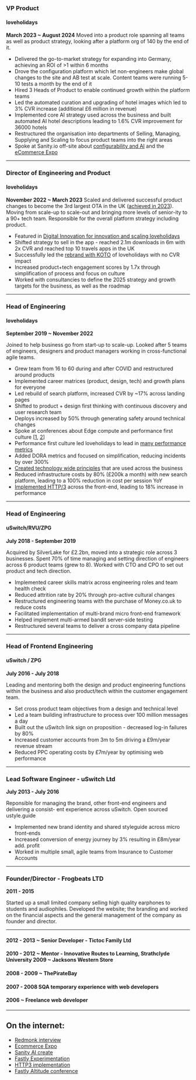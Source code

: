 ### VP Product
#### loveholidays
**March 2023 ~ August 2024**
Moved into a product role spanning all teams as well as product strategy, looking after a platform org of 140 by the end of it.

- Delivered the go-to-market strategy for expanding into Germany, achieving an ROI of >1 within 6 months
- Drove the configuration platform which let non-engineers make global changes to the site and AB test at scale. Content teams were running 5-10 tests a month by the end of it
- Hired 3 Heads of Product to enable continued growth within the platform teams
- Led the automated curation and upgrading of hotel images which led to 3% CVR increase (additional £6 million in revenue)
- Implemented core AI strategy used across the business and built automated AI hotel descriptions leading to 1.6% CVR improvement for 36000 hotels
- Restructured the organisation into departments of Selling, Managing, Supplying and Scaling to focus product teams into the right areas
- Spoke at Sanity.io off-site about [configurability and AI](https://www.youtube.com/watch?v=a1y3xxtYD3I&t=799s) and the [eCommerce Expo](https://www.ecommerceexpo.co.uk/speakers/david-annez)

---

### Director of Engineering and Product
#### loveholidays
**November 2022 ~ March 2023**
Scaled and delivered successful product changes to become the 3rd largest OTA in the UK ([achieved in 2023](https://www.travolution.com/news/travel-sectors/tour-operators/loveholidays-boosts-atol-numbers-as-it-targets-expansion/)). Moving from scale-up to scale-out and bringing more levels of senior-ity to a 90+ tech team. Responsible for the overall platform strategy including product.

- Featured in [Digital Innovation for innovation and scaling loveholidays](https://www.linkedin.com/feed/update/urn:li:activity:7037385287924109312/)
- Shifted strategy to sell in the app - reached 2.1m downloads in 6m with 2x CVR and reached top 10 travels apps in the UK
- Successfully led the [rebrand with KOTO](https://www.linkedin.com/feed/update/urn:li:activity:7005599260394012672?utm_source=share&utm_medium=member_desktop) of loveholidays with no CVR impact
- Increased product+tech engagement scores by 1.7x through simplification of process and focus on culture
- Worked with consultancies to define the 2025 strategy and growth targets for the business, as well as the roadmap

---

### Head of Engineering
#### loveholidays
**September 2019 ~ November 2022**

Joined to help business go from start-up to scale-up. Looked after 5 teams of engineers, designers and product managers working in cross-functional agile teams.

- Grew team from 16 to 60 during and after COVID and restructured around products
- Implemented career matrices (product, design, tech) and growth plans for everyone
- Led rebuild of search platform, increased CVR by ~17% across landing pages
- Shifted to product + design first thinking with continuous discovery and user research team
- Deploys increased by 50% through generating safety around technical changes
- Spoke at conferences about Edge compute and performance first culture [[1](https://vimeo.com/480566484), [2](https://www.fastly.com/video/fastly-travel-technology-webinar)]
- Performance first culture led loveholidays to lead in [many performance metrics](https://gist.github.com/annez/48789953c4e3530a8e40f8cc57de6a94)
- Added DORA metrics and focused on simplification, reducing incidents by over 300%
- [Created technology wide principles](https://tech.loveholidays.com/the-5-principles-that-helped-scale-loveholidays-7ea0b0fd3df9) that are used across the business
- Reduced infrastructure costs by 80% (£200k a month) with new search platform, leading to a 100% reduction in cost per session YoY
- [Implemented HTTP/3](https://tech.loveholidays.com/making-loveholidays-18-faster-with-http-3-1860879528a7) across the front-end, leading to 18% increase in performance

---

### Head of Engineering
#### uSwitch/RVU/ZPG
**July 2018 - September 2019**

Acquired by SilverLake for £2.2bn, moved into a strategic role across 3 businesses. Spent 70% of time managing and setting direction of engineers across 6 product teams (grew to 8). Worked with CTO and CPO to set out product and tech direction.

- Implemented career skills matrix across engineering roles and team health check 
- Reduced attrition rate by 20% through pro-active cultural changes
- Restructured engineering teams with the purchase of Money.co.uk to reduce costs 
- Facilitated implementation of multi-brand micro front-end framework
- Helped implement multi-armed bandit server-side testing
- Restructured several teams to deliver a cross company data pipeline

---

### Head of Frontend Engineering 
#### uSwitch / ZPG
**July 2016 - July 2018**

Leading and mentoring both the design and product engineering functions within the business and also product/tech within the customer engagement team.

- Set cross product team objectives from a design and technical level
- Led a team building infrastructure to process over 100 million messages a day
- Built out the uSwitch link sign on proposition - decreased log-in failures by 80%
- Increased customer accounts from 3m to 5m driving a £9m/year revenue stream
- Reduced PPC operating costs by £7m/year by optimising web performance

---

### Lead Software Engineer - uSwitch Ltd
**July 2013 - July 2016**

Reponsible for managing the brand, other front-end engineers and delivering a consist- ent experience across uSwitch. Open sourced ustyle.guide

- Implemented new brand identity and shared styleguide across micro front-ends
- Increased conversion of energy journey by 3% resulting in £8m/year add. profit
- Worked in multiple small, agile teams from Insurance to Customer Accounts

--- 

### Founder/Director - Frogbeats LTD
**2011 - 2015**

Started up a small limited company selling high quality earphones to students and audiophiles. Developed the website; the branding and worked on the financial aspects and the general management of the company as founder and director.

---

#### 2012 - 2013 ~ Senior Developer - Tictoc Family Ltd
#### 2010 - 2012 ~ Mentor - Innovative Routes to Learning, Strathclyde University 2009 ~ Jacksons Western Store
#### 2008 - 2009 ~ ThePirateBay
#### 2007 - 2008 SQA temporary experience with web developers
#### 2006 ~ Freelance web developer

---

## On the internet:
- [Redmonk interview](https://www.youtube.com/watch?v=9RpeNnc74vE)
- [Ecommerce Expo](https://www.ecommerceexpo.co.uk/speakers/david-annez)
- [Sanity AI create](https://www.youtube.com/watch?v=a1y3xxtYD3I&t=799s)
- [Fastly Experimentation](https://www.fastly.com/customers/loveholidays-video/)
- [HTTP3 implementation](https://tech.loveholidays.com/making-loveholidays-18-faster-with-http-3-1860879528a7)
- [Fastly Altitude conference](https://www.fastly.com/de/altitude/2020/traveling-light-simpler-architecture-edge-serverless-position-to-win/)
